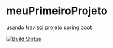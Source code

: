 # meuPrimeiroProjeto
usando travisci projeto spring boot

[![Build Status](https://travis-ci.org/marcosradix/meuPrimeiroProjeto.svg?branch=master)](https://travis-ci.org/marcosradix/meuPrimeiroProjeto)